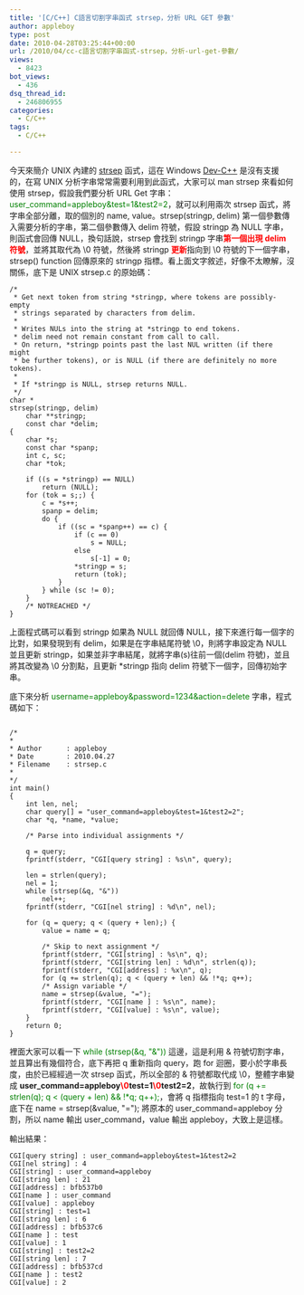 ```yaml
---
title: '[C/C++] C語言切割字串函式 strsep，分析 URL GET 參數'
author: appleboy
type: post
date: 2010-04-28T03:25:44+00:00
url: /2010/04/cc-c語言切割字串函式-strsep，分析-url-get-參數/
views:
  - 8423
bot_views:
  - 436
dsq_thread_id:
  - 246806955
categories:
  - C/C++
tags:
  - C/C++

---
```

今天來簡介 UNIX 內建的 [strsep][1] 函式，這在 Windows [Dev-C++][2] 是沒有支援的，在寫 UNIX 分析字串常常需要利用到此函式，大家可以 man strsep 來看如何使用 strsep，假設我們要分析 URL Get 字串：<span style="color:green">user_command=appleboy&test=1&test2=2</span>，就可以利用兩次 strsep 函式，將字串全部分離，取的個別的 name, value。strsep(stringp, delim) 第一個參數傳入需要分析的字串，第二個參數傳入 delim 符號，假設 stringp 為 NULL 字串，則函式會回傳 NULL，換句話說，strsep 會找到 stringp 字串<span style="color:red"><strong>第一個出現 delim 符號</strong></span>，並將其取代為 \0 符號，然後將 stringp <span style="color:red"><strong>更新</strong></span>指向到 \0 符號的下一個字串，strsep() function 回傳原來的 stringp 指標。看上面文字敘述，好像不太瞭解，沒關係，底下是 UNIX strsep.c 的原始碼：

<pre><code class="language-c">/*
 * Get next token from string *stringp, where tokens are possibly-empty
 * strings separated by characters from delim.
 *
 * Writes NULs into the string at *stringp to end tokens.
 * delim need not remain constant from call to call.
 * On return, *stringp points past the last NUL written (if there might
 * be further tokens), or is NULL (if there are definitely no more tokens).
 *
 * If *stringp is NULL, strsep returns NULL.
 */
char *
strsep(stringp, delim)
    char **stringp;
    const char *delim;
{
    char *s;
    const char *spanp;
    int c, sc;
    char *tok;

    if ((s = *stringp) == NULL)
        return (NULL);
    for (tok = s;;) {
        c = *s++;
        spanp = delim;
        do {
            if ((sc = *spanp++) == c) {
                if (c == 0)
                    s = NULL;
                else
                    s[-1] = 0;
                *stringp = s;
                return (tok);
            }
        } while (sc != 0);
    }
    /* NOTREACHED */
}</code></pre>

<!--more-->

上面程式碼可以看到 stringp 如果為 NULL 就回傳 NULL，接下來進行每一個字的比對，如果發現到有 delim，如果是在字串結尾符號 \0，則將字串設定為 NULL 並且更新 stringp，如果並非字串結尾，就將字串(s)往前一個(delim 符號)，並且將其改變為 \0 分割點，且更新 *stringp 指向 delim 符號下一個字，回傳初始字串。

底下來分析 <span style="color:green">username=appleboy&password=1234&action=delete</span> 字串，程式碼如下：

<pre><code class="language-c">
/*
*
* Author      : appleboy
* Date        : 2010.04.27
* Filename    : strsep.c
*
*/
int main()
{
    int len, nel;
    char query[] = "user_command=appleboy&test=1&test2=2";
    char *q, *name, *value;

    /* Parse into individual assignments */

    q = query;
    fprintf(stderr, "CGI[query string] : %s\n", query);

    len = strlen(query);
    nel = 1;
    while (strsep(&q, "&"))
        nel++;
    fprintf(stderr, "CGI[nel string] : %d\n", nel);

    for (q = query; q &lt; (query + len);) {
        value = name = q;

        /* Skip to next assignment */
        fprintf(stderr, "CGI[string] : %s\n", q);
        fprintf(stderr, "CGI[string len] : %d\n", strlen(q));
        fprintf(stderr, "CGI[address] : %x\n", q);
        for (q += strlen(q); q &lt; (query + len) && !*q; q++);
        /* Assign variable */
        name = strsep(&value, "=");
        fprintf(stderr, "CGI[name ] : %s\n", name);
        fprintf(stderr, "CGI[value] : %s\n", value);
    }
    return 0;
}
</code></pre>

裡面大家可以看一下 <span style="color:green">while (strsep(&q, "&"))</span> 這邊，這是利用 & 符號切割字串，並且算出有幾個符合，底下再把 q 重新指向 query，跑 for 迴圈，要小於字串長度，由於已經經過一次 strsep 函式，所以全部的 & 符號都取代成 \0，整體字串變成 **user_command=appleboy<span style="color:red">\0</span>test=1<span style="color:red">\0</span>test2=2**，故執行到 <span style="color:green">for (q += strlen(q); q < (query + len) && !*q; q++);</span>，會將 q 指標指向 test=1 的 t 字母，底下在 name = strsep(&value, "="); 將原本的 user\_command=appleboy 分割，所以 name 輸出 user\_command，value 輸出 appleboy，大致上是這樣。

輸出結果：

<pre><code class="language-bash">CGI[query string] : user_command=appleboy&test=1&test2=2
CGI[nel string] : 4
CGI[string] : user_command=appleboy
CGI[string len] : 21
CGI[address] : bfb537b0
CGI[name ] : user_command
CGI[value] : appleboy
CGI[string] : test=1
CGI[string len] : 6
CGI[address] : bfb537c6
CGI[name ] : test
CGI[value] : 1
CGI[string] : test2=2
CGI[string len] : 7
CGI[address] : bfb537cd
CGI[name ] : test2
CGI[value] : 2</code></pre>

 [1]: http://linux.about.com/library/cmd/blcmdl3_strsep.htm
 [2]: http://www.bloodshed.net/dev/devcpp.html